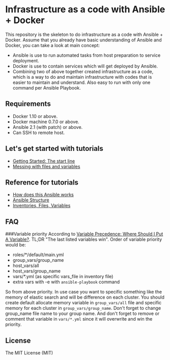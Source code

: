 
Infrastructure as a code with Ansible + Docker
==========================================================
This repository is the skeleton to do infrastructure as a code with Ansible + Docker. Assume that you already have basic understanding of Ansible and Docker, you can take a look at main concept:

- Ansible is use to run automated tasks from host preparation to service deployment.
- Docker is use to contain services which will get deployed by Ansible.
- Combining two of above together created infrastructure as a code, which is a way to do and maintain infrastructure with codes that is easier to maintain and understand. Also easy to run with only one command per Ansible Playbook.

Requirements
----------------------------------------------------------
- Docker 1.10 or above.
- Docker machine 0.7.0 or above.
- Ansible 2.1 (with patch) or above.
- Can SSH to remote host.

Let's get started with tutorials
----------------------------------------------------------
- [Getting Started: The start line](docs/tutorials/01_getting_started.md)
- [Messing with files and variables](docs/tutorials/02.md)

Reference for tutorials
----------------------------------------------------------
- [How does this Ansible works](docs/refs/how_it_works.md)
- [Ansible Structure](docs/refs/structure.md)
- [Inventories, Files, Variables](docs/refs/configuration.md)

FAQ
----------------------------------------------------------
###Variable priority
According to [Variable Precedence: Where Should I Put A Variable?](http://docs.ansible.com/ansible/playbooks_variables.html#variable-precedence-where-should-i-put-a-variable). TL;DR "The last listed variables win". Order of variable priority would be:

- roles/\*/default/main.yml
- group\_vars/group_name
- host_vars/all
- host\_vars/group_name
- vars/\*.yml (as specific vars_file in inventory file)
- extra vars with -e with `ansible-playbook` command

So from above priority. In use case you want to specific something like the memory of elastic search and will be difference on each cluster. You should create default allocate memory variable in `group_vars/all` file and specific memory for each cluster in `group_vars/group_name`. Don't forget to change group_name file name to your group name. And don't forget to remove or comment that variable in `vars/*.yml` since it will overwrite and win the priority.

License
----------------------------------------------------------
The MIT License (MIT)
